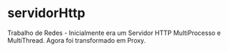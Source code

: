# servidorHttp
Trabalho de Redes - Inicialmente era um Servidor HTTP MultiProcesso e MultiThread. Agora foi transformado em Proxy.
